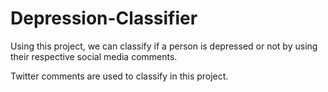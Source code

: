 # Depression-Classifier
Using this project, we can classify if a person is depressed or not by using their respective social media comments.

Twitter comments are used to classify in this project.
